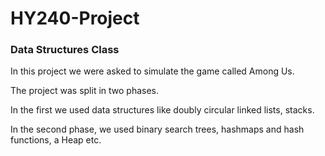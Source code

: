 # HY240-Project

### Data Structures Class

In this project we were asked to simulate the game called Among Us.

The project was split in two phases.

In the first we used data structures like doubly circular linked lists, stacks.

In the second phase, we used binary search trees, hashmaps and hash functions, a Heap etc.
